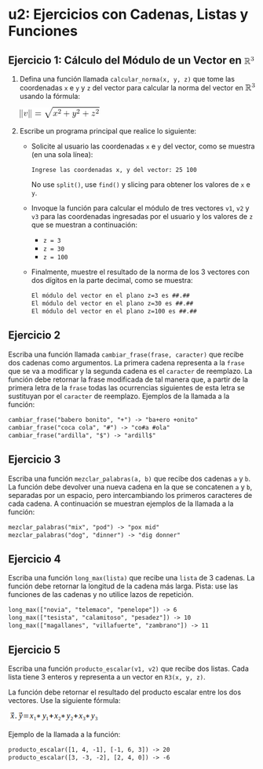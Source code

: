 # u2: Ejercicios con Cadenas, Listas y Funciones

## Ejercicio 1: Cálculo del Módulo de un Vector en ![alt text](imageR3.png)

1. Defina una función llamada `calcular_norma(x, y, z)` que tome las coordenadas `x` e `y` y `z` del vector para calcular la norma del vector en ![alt text](imageR3.png) usando la fórmula:

   ![alt text](image-norma.png)

2. Escribe un programa principal que realice lo siguiente:

   - Solicite al usuario las coordenadas `x` e `y` del vector, como se muestra (en una sola línea):
      ```
      Ingrese las coordenadas x, y del vector: 25 100
      ```
      No use `split()`, use `find()` y slicing para obtener los valores de `x` e `y`.

   - Invoque la función para calcular el módulo de tres vectores `v1`, `v2` y `v3` para las coordenadas ingresadas por el usuario y los valores de `z` que se muestran a continuación:   
      - `z = 3`
      - `z = 30`
      - `z = 100`

   - Finalmente, muestre el resultado de la norma de los 3 vectores con dos dígitos en la parte decimal, como se muestra:
      ```
      El módulo del vector en el plano z=3 es ##.##
      El módulo del vector en el plano z=30 es ##.##
      El módulo del vector en el plano z=100 es ##.##
      ```

## Ejercicio 2

Escriba una función llamada `cambiar_frase(frase, caracter)` que recibe dos cadenas como argumentos. La primera cadena representa a la `frase` que se va a modificar y la segunda cadena es el `caracter` de reemplazo. La función debe retornar la frase modificada de tal manera que, a partir de la primera letra de la `frase` todas las ocurrencias siguientes de esta letra se sustituyan por el `caracter` de reemplazo. Ejemplos de la llamada a la función: 

```
cambiar_frase("babero bonito", "+") -> "ba+ero +onito"
cambiar_frase("coca cola", "#") -> "co#a #ola"
cambiar_frase("ardilla", "$") -> "ardill$"
```

## Ejercicio 3

Escriba una función `mezclar_palabras(a, b)` que recibe dos cadenas `a` y `b`. La función debe devolver una nueva cadena en la que se concatenen `a` y `b`, separadas por un espacio, pero intercambiando los primeros caracteres de cada cadena. A continuación se muestran ejemplos de la llamada a la función:

```
mezclar_palabras("mix", "pod") -> "pox mid"
mezclar_palabras("dog", "dinner") -> "dig donner"
```

## Ejercicio 4

Escriba una función `long_max(lista)` que recibe una `lista` de 3 cadenas. La función debe retornar la longitud de la cadena más larga. Pista: use las funciones de las cadenas y no utilice lazos de repetición.
```
long_max(["novia", "telemaco", "penelope"]) -> 6
long_max(["tesista", "calamitoso", "pesadez"]) -> 10
long_max(["magallanes", "villafuerte", "zambrano"]) -> 11 
```

## Ejercicio 5

Escriba una función `producto_escalar(v1, v2)` que recibe dos listas. Cada lista tiene 3 enteros y representa a un vector en `R3(x, y, z)`. 

La función debe retornar el resultado del producto escalar entre los dos vectores. Use la siguiente fórmula:

![Fórmula del producto escalar](images/f1_producto_escalar.png)

Ejemplo de la llamada a la función:

```
producto_escalar([1, 4, -1], [-1, 6, 3]) -> 20
producto_escalar([3, -3, -2], [2, 4, 0]) -> -6
```